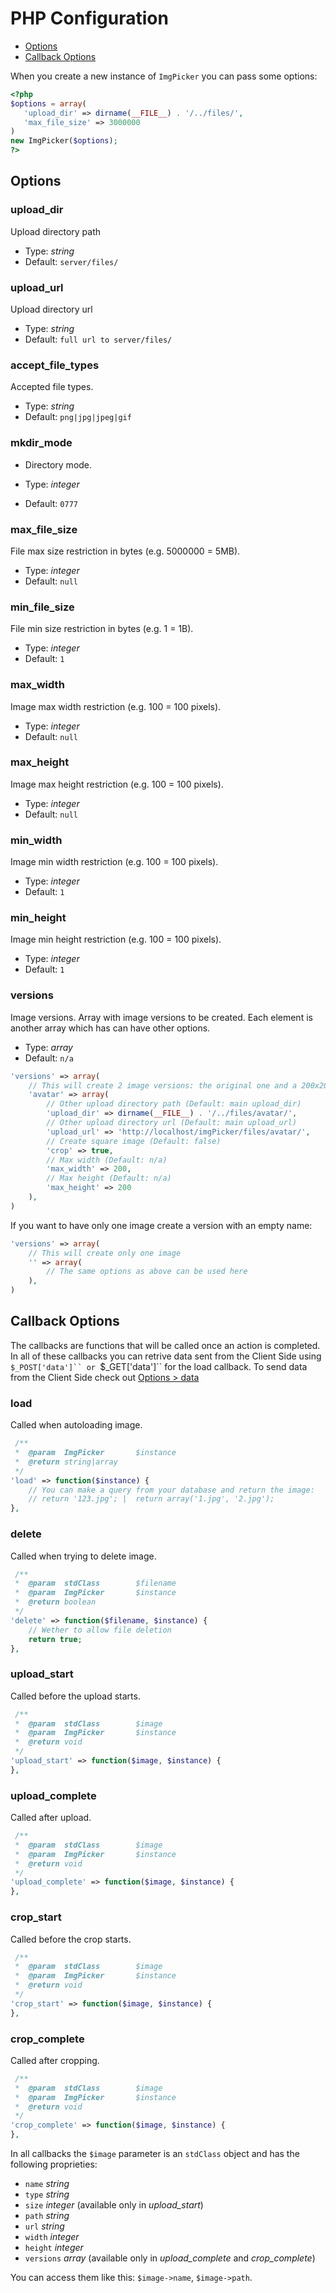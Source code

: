# PHP Configuration

- [Options](#options)
- [Callback Options](#callback-options)

When you create a new instance of `ImgPicker` you can pass some options:

```php
<?php
$options = array(
   'upload_dir' => dirname(__FILE__) . '/../files/',
   'max_file_size' => 3000000 
)
new ImgPicker($options);
?>
```

## Options

### upload_dir

Upload directory path

- Type: _string_
- Default: `server/files/`

### upload_url

Upload directory url

- Type: _string_
- Default: `full url to server/files/`

### accept_file_types

Accepted file types.

- Type: _string_
- Default: `png|jpg|jpeg|gif`

### mkdir_mode

- Directory mode.

- Type: _integer_
- Default: `0777`

### max_file_size

File max size restriction in bytes (e.g. 5000000 = 5MB).

- Type: _integer_
- Default: `null`

### min_file_size

File min size restriction in bytes (e.g. 1 = 1B).

- Type: _integer_
- Default: `1`

### max_width

Image max width restriction (e.g. 100 = 100 pixels).

- Type: _integer_
- Default: `null`

### max_height

Image max height restriction (e.g. 100 = 100 pixels).

- Type: _integer_
- Default: `null`

### min_width

Image min width restriction (e.g. 100 = 100 pixels).

- Type: _integer_
- Default: `1`

### min_height

Image min height restriction (e.g. 100 = 100 pixels).

- Type: _integer_
- Default: `1`

### versions

Image versions. Array with image versions to be created. Each element is another array which has can have other options.

- Type: _array_
- Default: `n/a`

```php
'versions' => array(
    // This will create 2 image versions: the original one and a 200x200 one
    'avatar' => array(
        // Other upload directory path (Default: main upload_dir)
        'upload_dir' => dirname(__FILE__) . '/../files/avatar/',
        // Other upload directory url (Default: main upload_url)
        'upload_url' => 'http://localhost/imgPicker/files/avatar/',
        // Create square image (Default: false)
        'crop' => true,
        // Max width (Default: n/a)
        'max_width' => 200, 
        // Max height (Default: n/a)
        'max_height' => 200
    ),
)
```

If you want to have only one image create a version with an empty name:

```php
'versions' => array(
    // This will create only one image
    '' => array(
        // The same options as above can be used here
    ),
)
```

## Callback Options

The callbacks are functions that will be called once an action is completed. In all of these callbacks you can retrive data sent from the Client Side using `$_POST['data']`` or `$_GET['data']`` for the load callback. To send data from the Client Side check out [Options > data](options.md#data)

### load

Called when autoloading image.

```php
 /**
 *  @param  ImgPicker       $instance
 *  @return string|array
 */
'load' => function($instance) {
    // You can make a query from your database and return the image:
    // return '123.jpg'; |  return array('1.jpg', '2.jpg');
},
```

### delete

Called when trying to delete image.

```php
 /**
 *  @param  stdClass        $filename
 *  @param  ImgPicker       $instance
 *  @return boolean
 */
'delete' => function($filename, $instance) {
    // Wether to allow file deletion
    return true;
},
```

### upload_start

Called before the upload starts.

```php
 /**
 *  @param  stdClass        $image
 *  @param  ImgPicker       $instance
 *  @return void
 */
'upload_start' => function($image, $instance) {
},
```

### upload_complete

Called after upload.

```php
 /**
 *  @param  stdClass        $image
 *  @param  ImgPicker       $instance
 *  @return void
 */
'upload_complete' => function($image, $instance) {
},
```

### crop_start

Called before the crop starts.

```php
 /**
 *  @param  stdClass        $image
 *  @param  ImgPicker       $instance
 *  @return void
 */
'crop_start' => function($image, $instance) {
},
```

### crop_complete

Called after cropping.

```php
 /**
 *  @param  stdClass        $image
 *  @param  ImgPicker       $instance
 *  @return void
 */
'crop_complete' => function($image, $instance) {
},
```

In all callbacks the `$image` parameter is an `stdClass` object and has the following proprieties:

- `name` _string_
- `type` _string_
- `size` _integer_ (available only in _upload_start_)
- `path` _string_
- `url` _string_
- `width` _integer_
- `height` _integer_
- `versions` _array_ (available only in _upload_complete_ and _crop_complete_)

You can access them like this: `$image->name`, `$image->path`.
